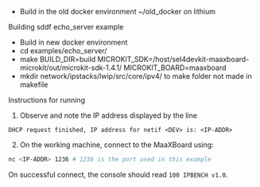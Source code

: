 - Build in the old docker environment ~/old_docker on lithium 

Building sddf echo_server example
- Build in new docker environment
- cd examples/echo_server/
- make BUILD_DIR=build MICROKIT_SDK=/host/sel4devkit-maaxboard-microkit/out/microkit-sdk-1.4.1/ MICROKIT_BOARD=maaxboard
- mkdir network/ipstacks/lwip/src/core/ipv4/ to make folder not made in makefile

Instructions for running
1. Observe and note the IP address displayed by the line
```
DHCP request finished, IP address for netif <DEV> is: <IP-ADDR>
```
2. On the working machine, connect to the MaaXBoard using:
```bash
nc <IP-ADDR> 1236 # 1236 is the port used in this example
``` 
On successful connect, the console should read `100 IPBENCH v1.0`.
